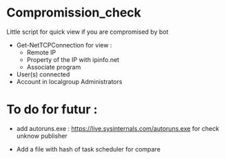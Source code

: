 # Compromission_check

Little script for quick view if you are compromised by bot

* Get-NetTCPConnection for view : 
  * Remote IP 
  * Property of the IP with ipinfo.net 
  * Associate program
* User(s) connected
* Account in localgroup Administrators


# To do for futur :
* add autoruns.exe : https://live.sysinternals.com/autoruns.exe for check unknow publisher

* Add a file with hash of task scheduler for compare

